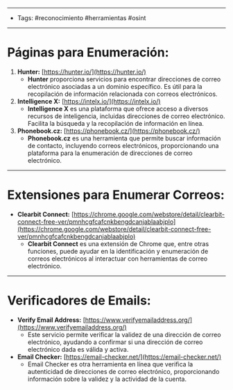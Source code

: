 ___

- Tags: #reconocimiento #herramientas #osint

___
# Páginas para Enumeración:

1. **Hunter:** [https://hunter.io/](https://hunter.io/)
    - **Hunter** proporciona servicios para encontrar direcciones de correo electrónico asociadas a un dominio específico. Es útil para la recopilación de información relacionada con correos electrónicos.
2. **Intelligence X:** [https://intelx.io/](https://intelx.io/)
    - **Intelligence X** es una plataforma que ofrece acceso a diversos recursos de inteligencia, incluidas direcciones de correo electrónico. Facilita la búsqueda y la recopilación de información en línea.
3. **Phonebook.cz:** [https://phonebook.cz/](https://phonebook.cz/)
    - **Phonebook.cz** es una herramienta que permite buscar información de contacto, incluyendo correos electrónicos, proporcionando una plataforma para la enumeración de direcciones de correo electrónico.

___
# Extensiones para Enumerar Correos:

- **Clearbit Connect:** [https://chrome.google.com/webstore/detail/clearbit-connect-free-ver/pmnhcgfcafcnkbengdcanjablaabjplo](https://chrome.google.com/webstore/detail/clearbit-connect-free-ver/pmnhcgfcafcnkbengdcanjablaabjplo)
    - **Clearbit Connect** es una extensión de Chrome que, entre otras funciones, puede ayudar en la identificación y enumeración de correos electrónicos al interactuar con herramientas de correo electrónico.

___
# Verificadores de Emails:

- **Verify Email Address:** [https://www.verifyemailaddress.org/](https://www.verifyemailaddress.org/) 
    - Este servicio permite verificar la validez de una dirección de correo electrónico, ayudando a confirmar si una dirección de correo electrónico dada es válida y activa.
- **Email Checker:** [https://email-checker.net/](https://email-checker.net/)
    - Email Checker es otra herramienta en línea que verifica la autenticidad de direcciones de correo electrónico, proporcionando información sobre la validez y la actividad de la cuenta.